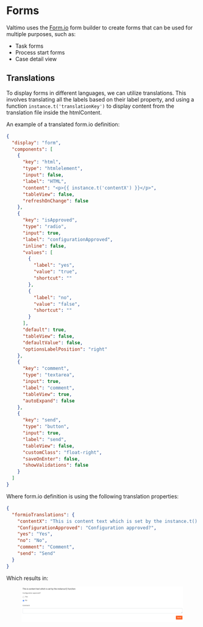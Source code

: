 # Forms

Valtimo uses the [Form.io](https://www.form.io/) form builder to create forms that can be used for multiple purposes, such as:

* Task forms
* Process start forms
* Case detail view

## Translations

To display forms in different languages, we can utilize translations. This involves translating all the labels based on their label property, and using a function `instance.t('translationKey')` to display content from the translation file inside the htmlContent.

An example of a translated form.io definition:

```json
{
  "display": "form",
  "components": [
    {
      "key": "html",
      "type": "htmlelement",
      "input": false,
      "label": "HTML",
      "content": "<p>{{ instance.t('contentX') }}</p>",
      "tableView": false,
      "refreshOnChange": false
    },
    {
      "key": "isApproved",
      "type": "radio",
      "input": true,
      "label": "configurationApproved",
      "inline": false,
      "values": [
        {
          "label": "yes",
          "value": "true",
          "shortcut": ""
        },
        {
          "label": "no",
          "value": "false",
          "shortcut": ""
        }
      ],
      "default": true,
      "tableView": false,
      "defaultValue": false,
      "optionsLabelPosition": "right"
    },
    {
      "key": "comment",
      "type": "textarea",
      "input": true,
      "label": "comment",
      "tableView": true,
      "autoExpand": false
    },
    {
      "key": "send",
      "type": "button",
      "input": true,
      "label": "send",
      "tableView": false,
      "customClass": "float-right",
      "saveOnEnter": false,
      "showValidations": false
    }
  ]
}
```

Where form.io definition is using the following translation properties:

```json
{
  "formioTranslations": {
    "contentX": "This is content text which is set by the instance.t() function",
    "ConfigurationApproved": "Configuration approved?",
    "yes": "Yes",
    "no": "No",
    "comment": "Comment",
    "send": "Send"
  }
}
```

Which results in:

<figure><img src="../../../.gitbook/assets/form_io_translations.png" alt=""><figcaption></figcaption></figure>
